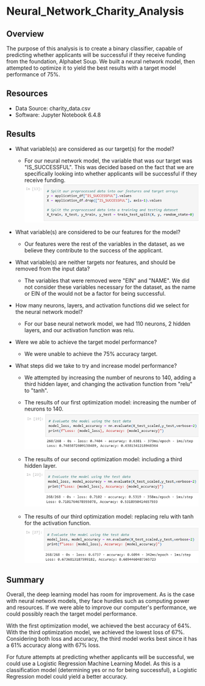 # Neural_Network_Charity_Analysis
## Overview
The purpose of this analysis is to create a binary classifier, capable of predicting whether applicants will be successful if they receive funding from the foundation, Alphabet Soup. We built a neural network model, then attempted to optimize it to yield the best results with a target model performance of 75%.

## Resources
* Data Source: charity_data.csv
* Software: Jupyter Notebook 6.4.8

## Results
* What variable(s) are considered as our target(s) for the model?
    - For our neural network model, the variable that was our target was "IS_SUCCESSFUL". This was decided based on the fact that we are specifically looking into whether applicants will be successful if they receive funding.
    ![Variables and Features](/assets/images/variables_features.png)

* What variable(s) are considered to be our features for the model?
    - Our features were the rest of the variables in the dataset, as we believe they contribute to the success of the applicant.

* What variable(s) are neither targets nor features, and should be removed from the input data?
    - The variables that were removed were "EIN" and "NAME". We did not consider these variables necessary for the dataset, as the name or EIN of the would not be a factor for being successful.

* How many neurons, layers, and activation functions did we select for the neural network model?
    - For our base neural network model, we had 110 neurons, 2 hidden layers, and our activation function was relu.

* Were we able to achieve the target model performance?
    - We were unable to achieve the 75% accuracy target.

* What steps did we take to try and increase model performance?
    - We attempted by increasing the number of neurons to 140, adding a third hidden layer, and changing the activation function from "relu" to "tanh".

    - The results of our first optimization model: increasing the number of neurons to 140.
    ![Increased Neurons](/assets/images/increased_neurons_summary.png)

    - The results of our second optimization model: including a third hidden layer.
    ![Third Hidden Layer](/assets/images/third_hidden_layer_summary.png)

    - The results of our third optimization model: replacing relu with tanh for the activation function.
    ![tanh Activation Model](/assets/images/tanh_model_summary.png)

## Summary
Overall, the deep learning model has room for improvement. As is the case with neural network models, they face hurdles such as computing power and resources. If we were able to improve our computer's performance, we could possibly reach the target model performance.

With the first optimization model, we achieved the best accuracy of 64%. With the third optimization model, we achieved the lowest loss of 67%. Considering both loss and accuracy, the third model works best since it has a 61% accuracy along with 67% loss.

For future attempts at predicting whether applicants will be successful, we could use a Logistic Regression Machine Learning Model. As this is a classification model (determining yes or no for being successful), a Logistic Regression model could yield a better accuracy.
